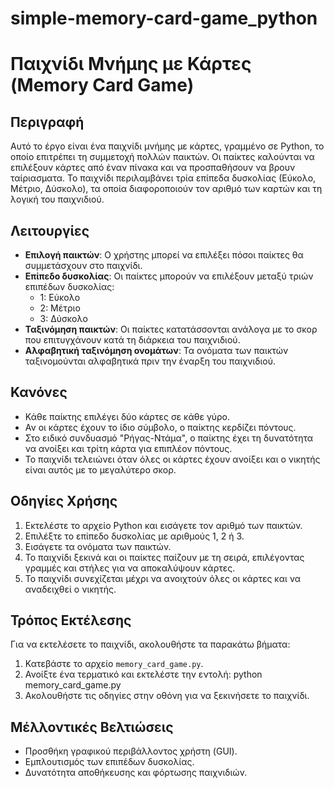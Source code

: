 # simple-memory-card-game_python
# Παιχνίδι Μνήμης με Κάρτες (Memory Card Game)

## Περιγραφή

Αυτό το έργο είναι ένα παιχνίδι μνήμης με κάρτες, γραμμένο σε Python, το οποίο επιτρέπει τη συμμετοχή πολλών παικτών. Οι παίκτες καλούνται να επιλέξουν κάρτες από έναν πίνακα και να προσπαθήσουν να βρουν ταίριασματα. Το παιχνίδι περιλαμβάνει τρία επίπεδα δυσκολίας (Εύκολο, Μέτριο, Δύσκολο), τα οποία διαφοροποιούν τον αριθμό των καρτών και τη λογική του παιχνιδιού.

## Λειτουργίες

- **Επιλογή παικτών**: Ο χρήστης μπορεί να επιλέξει πόσοι παίκτες θα συμμετάσχουν στο παιχνίδι.
- **Επίπεδο δυσκολίας**: Οι παίκτες μπορούν να επιλέξουν μεταξύ τριών επιπέδων δυσκολίας:
  - 1: Εύκολο
  - 2: Μέτριο
  - 3: Δύσκολο
- **Ταξινόμηση παικτών**: Οι παίκτες κατατάσσονται ανάλογα με το σκορ που επιτυγχάνουν κατά τη διάρκεια του παιχνιδιού.
- **Αλφαβητική ταξινόμηση ονομάτων**: Τα ονόματα των παικτών ταξινομούνται αλφαβητικά πριν την έναρξη του παιχνιδιού.

## Κανόνες

- Κάθε παίκτης επιλέγει δύο κάρτες σε κάθε γύρο.
- Αν οι κάρτες έχουν το ίδιο σύμβολο, ο παίκτης κερδίζει πόντους.
- Στο ειδικό συνδυασμό "Ρήγας-Ντάμα", ο παίκτης έχει τη δυνατότητα να ανοίξει και τρίτη κάρτα για επιπλέον πόντους.
- Το παιχνίδι τελειώνει όταν όλες οι κάρτες έχουν ανοίξει και ο νικητής είναι αυτός με το μεγαλύτερο σκορ.

## Οδηγίες Χρήσης

1. Εκτελέστε το αρχείο Python και εισάγετε τον αριθμό των παικτών.
2. Επιλέξτε το επίπεδο δυσκολίας με αριθμούς 1, 2 ή 3.
3. Εισάγετε τα ονόματα των παικτών.
4. Το παιχνίδι ξεκινά και οι παίκτες παίζουν με τη σειρά, επιλέγοντας γραμμές και στήλες για να αποκαλύψουν κάρτες.
5. Το παιχνίδι συνεχίζεται μέχρι να ανοιχτούν όλες οι κάρτες και να αναδειχθεί ο νικητής.


## Τρόπος Εκτέλεσης

Για να εκτελέσετε το παιχνίδι, ακολουθήστε τα παρακάτω βήματα:

1. Κατεβάστε το αρχείο `memory_card_game.py`.
2. Ανοίξτε ένα τερματικό και εκτελέστε την εντολή: python memory_card_game.py
3. Ακολουθήστε τις οδηγίες στην οθόνη για να ξεκινήσετε το παιχνίδι.

## Μέλλοντικές Βελτιώσεις

- Προσθήκη γραφικού περιβάλλοντος χρήστη (GUI).
- Εμπλουτισμός των επιπέδων δυσκολίας.
- Δυνατότητα αποθήκευσης και φόρτωσης παιχνιδιών.







